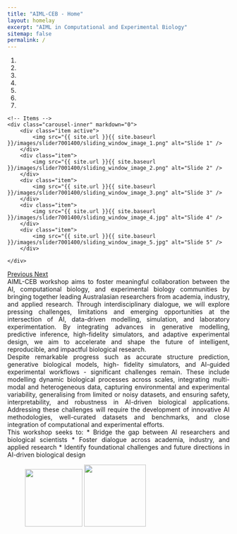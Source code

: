 ```yaml
---
title: "AIML-CEB - Home"
layout: homelay
excerpt: "AIML in Computational and Experimental Biology"
sitemap: false
permalink: /
---
```


<div markdown="0" id="carousel" class="carousel slide" data-ride="carousel" data-interval="4000" data-pause="hover" >
    <!-- Menu -->
    <ol class="carousel-indicators">
        <li data-target="#carousel" data-slide-to="0" class="active"></li>
        <li data-target="#carousel" data-slide-to="1"></li>
        <li data-target="#carousel" data-slide-to="2"></li>
        <li data-target="#carousel" data-slide-to="3"></li>
        <li data-target="#carousel" data-slide-to="4"></li>
        <li data-target="#carousel" data-slide-to="5"></li>
        <li data-target="#carousel" data-slide-to="6"></li>
    </ol>

    <!-- Items -->
    <div class="carousel-inner" markdown="0">
        <div class="item active">
            <img src="{{ site.url }}{{ site.baseurl }}/images/slider7001400/sliding_window_image_1.png" alt="Slide 1" />
        </div>
        <div class="item">
            <img src="{{ site.url }}{{ site.baseurl }}/images/slider7001400/sliding_window_image_2.png" alt="Slide 2" />
        </div>
        <div class="item">
            <img src="{{ site.url }}{{ site.baseurl }}/images/slider7001400/sliding_window_image_3.png" alt="Slide 3" />
        </div>
        <div class="item">
            <img src="{{ site.url }}{{ site.baseurl }}/images/slider7001400/sliding_window_image_4.jpg" alt="Slide 4" />
        </div>
        <div class="item">
            <img src="{{ site.url }}{{ site.baseurl }}/images/slider7001400/sliding_window_image_5.jpg" alt="Slide 5" />
        </div>       
<!--          <div class="item">
            <img src="{{ site.url }}{{ site.baseurl }}/images/slider7001400/BSCCO2gap2.jpg" alt="Slide 6" />
        </div> -->
    </div>
  <a class="left carousel-control" href="#carousel" role="button" data-slide="prev">
    <span class="glyphicon glyphicon-chevron-left" aria-hidden="true"></span>
    <span class="sr-only">Previous</span>
  </a>
  <a class="right carousel-control" href="#carousel" role="button" data-slide="next">
    <span class="glyphicon glyphicon-chevron-right" aria-hidden="true"></span>
    <span class="sr-only">Next</span>
  </a>
</div>

<!-- <div style="text-align: justify">AI is rapidly transforming biology across the spectrum, from in-silico modelling to in-vitro and in-vivo experimentation. Advances in structure prediction, generative design, simulators, and adaptive laboratory workflows are enabling scientists to predict, design, and optimise biological systems with unprecedented precision. These developments are driving breakthroughs across structural biology, synthetic biology, systems biology, and bioengineering, opening the door to more predictive, automated, and data-driven experimentation. -->

<div style="text-align: justify">AIML-CEB workshop aims to foster meaningful collaboration between the AI, computational biology, and experimental biology communities by bringing together leading Australasian researchers from academia, industry, and applied research. Through interdisciplinary dialogue, we will explore pressing challenges, limitations and emerging opportunities at the intersection of AI, data-driven modelling, simulation, and laboratory experimentation. By integrating advances in generative modelling, predictive inference, high-fidelity simulators, and adaptive experimental design, we aim to accelerate and shape the future of intelligent, reproducible, and impactful biological research.

<div style="text-align: justify">Despite remarkable progress such as accurate structure prediction, generative biological models, high- fidelity simulators, and AI-guided experimental workflows - significant challenges remain. These include modelling dynamic biological processes across scales, integrating multi-modal and heterogeneous data, capturing environmental and experimental variability, generalising from limited or noisy datasets, and ensuring safety, interpretability, and robustness in AI-driven biological applications. Addressing these challenges will require the development of innovative AI methodologies, well-curated datasets and benchmarks, and close integration of computational and experimental efforts.

<div style="text-align: justify">This workshop seeks to:
* Bridge the gap between AI researchers and biological scientists
* Foster dialogue across academia, industry, and applied research
* Identify foundational challenges and future directions in AI-driven biological design

<!-- <div style="text-align: justify">As AIML in computational and experimental biology continues to expand rapidly worldwide, AJCAI offers a timely platform to spark new collaborations and strengthen networks within the Australasian research community. We invite researchers working on topics such as predictive modelling of biological function and properties, generative and simulation-based approaches, adaptive experimental design, data integration, and other emerging areas to join this vibrant exchange on shaping the next generation of AI-enabled biological discovery. -->

<!-- We are a dynamic research group at [LMU physics](https://www.physik.lmu.de/en/index.html) and at the [Leiden Institute of Physics](http://www.physics.leidenuniv.nl/). 

We have two overarching goals: first, 
**to understand quantum materials**, including strange metals, high-temperature superconductors, and quantum critical electron matter. Second, **to make novel and useful materials** that never existed before, like possible room-temperature superconductors. 
To achieve these goals, we develop new quantum sensing and quantum imaging instrumentation to obtain the key quantum mechanical degrees of freedom. We want to build the perfect instruments to answer the scientific questions we deem most important. 


We are currently building up our instruments right in the center of Munich, in the *Sommerfeldkeller*, where Sommerfeld and Röntgen worked. We will exchange ideas with world class groups working in quantum physics, cold-atom many-body physics, and 2d quantum materials. We are also a proud member of the [SuperC consortium](https://superc2033.com/our-team/).
 -->
<!-- 
**We are looking for passionate new PhD students, Postdocs, and Master students to join the team** [(more info)](https://www.allanlab.org/vacancies) **!** -->

<figure class="fifth">
  <img src="{{ site.url }}{{ site.baseurl }}/images/logopic/data61.jpg" style="width: 130px">
  <img src="{{ site.url }}{{ site.baseurl }}/images/logopic/ANU.png" style="width: 140px">
<!--   <img src="{{ site.url }}{{ site.baseurl }}/images/logopic/Tschira.png" style="width: 150px">
  <img src="{{ site.url }}{{ site.baseurl }}/images/logopic/Logo_ERC.jpg" style="width: 100px">
  <img src="{{ site.url }}{{ site.baseurl }}/images/logopic/SuperC_logo.png" style="width: 100px"> -->
</figure>
